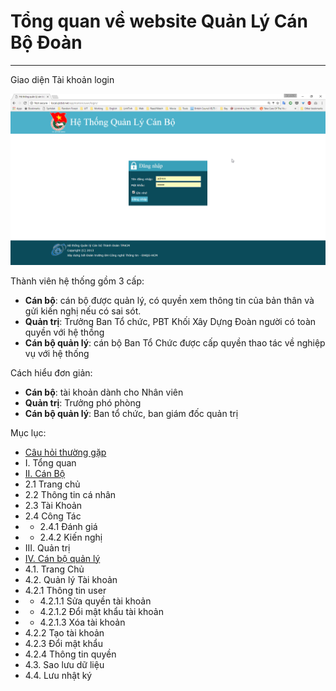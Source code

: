 # Tổng quan về website Quản Lý Cán Bộ Đoàn #

----------

Giao diện Tài khoản login 

![](image\Screenshots\2017-04\chrome_2017-04-01_07-30-20.png)

Thành viên hệ thống gồm 3 cấp: 

+ **Cán bộ**: cán bộ được quản lý, có quyền xem thông tin của bản thân và gửi kiến nghị nếu có sai sót.
+ **Quản trị**: Trưởng Ban Tổ chức, PBT Khối Xây Dựng Đoàn người có toàn quyền với hệ thồng 
+ **Cán bộ quản lý**: cán bộ Ban Tổ Chức được cấp quyền thao tác về nghiệp vụ với hệ thống 

Cách hiểu đơn giản: 

+ **Cán bộ**: tài khoản dành cho Nhân viên 
+ **Quản trị**: Trưởng phó phòng
+ **Cán bộ quản lý**: Ban tổ chức, ban giám đốc quản trị



Mục lục:


- [Câu hỏi thường gặp](/tutorial/menu_cau-hoi-thuong-gap.html)
- I. Tổng quan
- [II. Cán Bộ](/tutorial/02_CanBo.html)
- 2.1 Trang chủ
- 2.2 Thông tin cá nhân
- 2.3 Tài Khoản
- 2.4 Công Tác
- * 2.4.1 Đánh giá
- * 2.4.2 Kiến nghị
- III. Quản trị
- [IV. Cán bộ quản lý](/tutorial/04_CanBoQuanLy.html)
- 4.1. Trang Chủ
- 4.2. Quản lý Tài khoản
- 4.2.1 Thông tin user
- * 4.2.1.1 Sửa quyền tài khoản
- * 4.2.1.2 Đổi mật khẩu tài khoản
- * 4.2.1.3 Xóa tài khoản
- 4.2.2 Tạo tài khoản
- 4.2.3 Đổi mật khẩu
- 4.2.4 Thông tin quyền
- 4.3. Sao lưu dữ liệu
- 4.4. Lưu nhật ký
